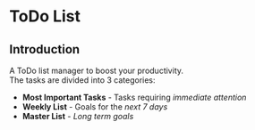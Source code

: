 ToDo List
================

## Introduction
A ToDo list manager to boost your productivity.  
The tasks are divided into 3 categories:
* **Most Important Tasks** - Tasks requiring *immediate attention*
* **Weekly List** - Goals for the *next 7 days*
* **Master List** - *Long term goals*
 
